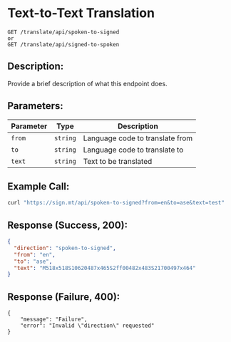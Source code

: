 # Text-to-Text Translation

```
GET /translate/api/spoken-to-signed
or
GET /translate/api/signed-to-spoken
```

## Description:

Provide a brief description of what this endpoint does.

## Parameters:

| Parameter | Type     | Description                     |
| --------- | -------- | ------------------------------- |
| `from`    | `string` | Language code to translate from |
| `to`      | `string` | Language code to translate to   |
| `text`    | `string` | Text to be translated           |

## Example Call:

```bash
curl "https://sign.mt/api/spoken-to-signed?from=en&to=ase&text=test"
```

## Response (Success, 200):

```json
{
  "direction": "spoken-to-signed",
  "from": "en",
  "to": "ase",
  "text": "M518x518S10620487x465S2ff00482x483S21700497x464"
}
```

## Response (Failure, 400):

```
{
    "message": "Failure",
    "error": "Invalid \"direction\" requested"
}
```
